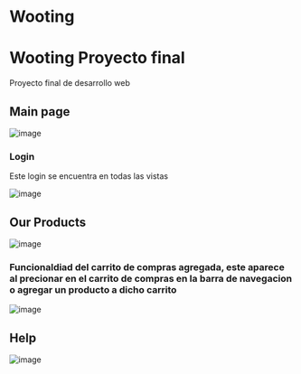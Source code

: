 # Wooting
# Wooting Proyecto final

Proyecto final de desarrollo web

## Main page

![image](https://github.com/cristianfgsda/Wooting/assets/163680997/be2c942a-35d3-4842-8a14-5fa242ed26e8)

### Login 
Este login se encuentra en todas las vistas

![image](https://github.com/cristianfgsda/Wooting/assets/163680997/d4d5444f-f74a-4af1-8fee-6bc5613a740c)


## Our Products
![image](https://github.com/cristianfgsda/Wooting/assets/163680997/f44e477d-8b75-4855-a322-be7e615fac6e)

### Funcionaldiad del carrito de compras agregada, este aparece al precionar en el carrito de compras en la barra de navegacion o agregar un producto a dicho carrito

![image](https://github.com/cristianfgsda/Wooting/assets/163680997/36313584-b2af-497c-a1ac-71458106c8c6)


## Help 
![image](https://github.com/cristianfgsda/Wooting/assets/163680997/62ec010e-9460-4bdc-9859-1bc2a2113772)
